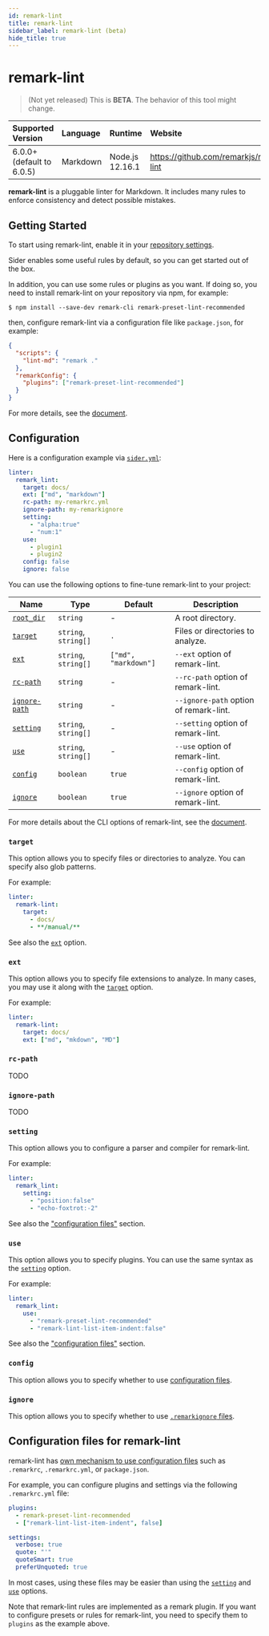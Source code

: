 ```yaml
---
id: remark-lint
title: remark-lint
sidebar_label: remark-lint (beta)
hide_title: true
---
```


# remark-lint

> (Not yet released) This is **BETA**. The behavior of this tool might change.

| Supported Version         | Language | Runtime         | Website                                 |
| :------------------------ | :------- | :-------------- | :-------------------------------------- |
| 6.0.0+ (default to 6.0.5) | Markdown | Node.js 12.16.1 | https://github.com/remarkjs/remark-lint |

**remark-lint** is a pluggable linter for Markdown. It includes many rules to enforce consistency and detect possible mistakes.

## Getting Started

To start using remark-lint, enable it in your [repository settings](../../getting-started/repository-settings.md).

Sider enables some useful rules by default, so you can get started out of the box.

In addition, you can use some rules or plugins as you want. If doing so, you need to install remark-lint on your repository via npm, for example:

```shell-session
$ npm install --save-dev remark-cli remark-preset-lint-recommended
```

then, configure remark-lint via a configuration file like `package.json`, for example:

```json
{
  "scripts": {
    "lint-md": "remark ."
  },
  "remarkConfig": {
    "plugins": ["remark-preset-lint-recommended"]
  }
}
```

For more details, see the [document](https://github.com/remarkjs/remark-lint#readme).

## Configuration

Here is a configuration example via [`sider.yml`](../../getting-started/custom-configuration.md):

```yaml
linter:
  remark_lint:
    target: docs/
    ext: ["md", "markdown"]
    rc-path: my-remarkrc.yml
    ignore-path: my-remarkignore
    setting:
      - "alpha:true"
      - "num:1"
    use:
      - plugin1
      - plugin2
    config: false
    ignore: false
```

You can use the following options to fine-tune remark-lint to your project:

| Name                                                                        | Type                 | Default              | Description                            |
| --------------------------------------------------------------------------- | -------------------- | -------------------- | -------------------------------------- |
| [`root_dir`](../../getting-started/custom-configuration.md#root_dir-option) | `string`             | -                    | A root directory.                      |
| [`target`](#target)                                                         | `string`, `string[]` | `.`                  | Files or directories to analyze.       |
| [`ext`](#ext)                                                               | `string`, `string[]` | `["md", "markdown"]` | `--ext` option of remark-lint.         |
| [`rc-path`](#rc-path)                                                       | `string`             | -                    | `--rc-path` option of remark-lint.     |
| [`ignore-path`](#ignore-path)                                               | `string`             | -                    | `--ignore-path` option of remark-lint. |
| [`setting`](#setting)                                                       | `string`, `string[]` | -                    | `--setting` option of remark-lint.     |
| [`use`](#use)                                                               | `string`, `string[]` | -                    | `--use` option of remark-lint.         |
| [`config`](#config)                                                         | `boolean`            | `true`               | `--config` option of remark-lint.      |
| [`ignore`](#ignore)                                                         | `boolean`            | `true`               | `--ignore` option of remark-lint.      |

For more details about the CLI options of remark-lint, see the [document](https://github.com/remarkjs/remark/tree/master/packages/remark-cli#cli).

### `target`

This option allows you to specify files or directories to analyze. You can specify also glob patterns.

For example:

```yaml
linter:
  remark-lint:
    target:
      - docs/
      - **/manual/**
```

See also the [`ext`](#ext) option.

### `ext`

This option allows you to specify file extensions to analyze. In many cases, you may use it along with the [`target`](#target) option.

For example:

```yaml
linter:
  remark-lint:
    target: docs/
    ext: ["md", "mkdown", "MD"]
```

### `rc-path`

TODO

### `ignore-path`

TODO

### `setting`

This option allows you to configure a parser and compiler for remark-lint.

For example:

```yaml
linter:
  remark_lint:
    setting:
      - "position:false"
      - "echo-foxtrot:-2"
```

See also the ["configuration files"](#configuration-files-for-remark-lint) section.

### `use`

This option allows you to specify plugins. You can use the same syntax as the [`setting`](#setting) option.

For example:

```yaml
linter:
  remark_lint:
    use:
      - "remark-preset-lint-recommended"
      - "remark-lint-list-item-indent:false"
```

See also the ["configuration files"](#configuration-files-for-remark-lint) section.

### `config`

This option allows you to specify whether to use [configuration files](#configuration-files-for-remark-lint).

### `ignore`

This option allows you to specify whether to use [`.remarkignore` files](https://github.com/unifiedjs/unified-engine/blob/master/doc/ignore.md).

## Configuration files for remark-lint

remark-lint has [own mechanism to use configuration files](https://github.com/unifiedjs/unified-engine/blob/master/doc/configure.md) such as `.remarkrc`, `.remarkrc.yml`, or `package.json`.

For example, you can configure plugins and settings via the following `.remarkrc.yml` file:

```yaml
plugins:
  - remark-preset-lint-recommended
  - ["remark-lint-list-item-indent", false]

settings:
  verbose: true
  quote: "'"
  quoteSmart: true
  preferUnquoted: true
```

In most cases, using these files may be easier than using the [`setting`](#setting) and [`use`](#use) options.

Note that remark-lint rules are implemented as a remark plugin.
If you want to configure presets or rules for remark-lint, you need to specify them to `plugins` as the example above.
